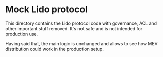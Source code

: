 # Mock Lido protocol

This directory contains the Lido protocol code with governance, ACL and other important stuff removed. It's not safe and is not intended for production use.

Having said that, the main logic is unchanged and allows to see how MEV distribution could work in the production setup.
